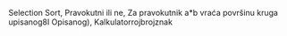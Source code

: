 Selection Sort, Pravokutni ili ne, Za pravokutnik a*b vraća površinu kruga upisanog8I Opisanog), Kalkulatorrojbrojznak
